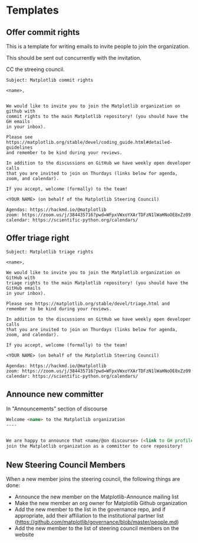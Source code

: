 # Templates

## Offer commit rights

This is a template for writing emails to invite people to join the organization.

This should be sent out concurrently with the invitation.

CC the streeing council.



```
Subject: Matplotlib commit rights

<name>,


We would like to invite you to join the Matplotlib organization on github with
commit rights to the main Matplotlib repository! (you should have the GH emails
in your inbox).

Please see https://matplotlib.org/stable/devel/coding_guide.html#detailed-guidelines
and remember to be kind during your reviews.

In addition to the discussions on GitHub we have weekly open developer calls
that you are invited to join on Thurdays (links below for agenda, zoom, and calendar).

If you accept, welcome (formally) to the team!

<YOUR NAME> (on behalf of the Matplotlib Steering Council)

Agendas: https://hackmd.io/@matplotlib
zoom: https://zoom.us/j/384435716?pwd=WFpxVWxoYXArTDFzN1lWaHNoOE8xZz09
calendar: https://scientific-python.org/calendars/
```

## Offer triage right

```
Subject: Matplotlib triage rights

<name>,

We would like to invite you to join the Matplotlib organization on GitHub with
triage rights to the main Matplotlib repository! (you should have the GitHub emails
in your inbox).

Please see https://matplotlib.org/stable/devel/triage.html and remember to be kind during your reviews.

In addition to the discussions on GitHub we have weekly open developer calls
that you are invited to join on Thurdays (links below for agenda, zoom, and calendar).

If you accept, welcome (formally) to the team!

<YOUR NAME> (on behalf of the Matplotlib Steering Council)

Agendas: https://hackmd.io/@matplotlib
zoom: https://zoom.us/j/384435716?pwd=WFpxVWxoYXArTDFzN1lWaHNoOE8xZz09
calendar: https://scientific-python.org/calendars/
```


## Announce new committer

In "Announcements" section of discourse

```md
Welcome <name> to the Matplotlib organization
----


We are happy to announce that <name/@on discourse> (<link to GH profile>) has accepted an invitation to
join the Matplotlib organization as a committer to core repository!
```


## New Steering Council Members

When a new member joins the steering council, the following things are done:
- Announce the new member on the Matplotlib-Announce mailing list
- Make the new member an org owner for Matplotlib Github organization
- Add the new member to the list in the governance repo, and if appropriate, add their affiliation to the institutional partner list (https://github.com/matplotlib/governance/blob/master/people.md)
- Add the new member to the list of steering council members on the website
